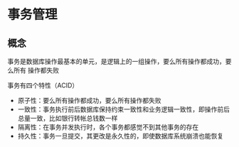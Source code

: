 # 事务管理

## 概念

事务是数据库操作最基本的单元，是逻辑上的一组操作，要么所有操作都成功，要么所有
操作都失败

事务有四个特性（ACID）

- 原子性：要么所有操作都成功，要么所有操作都失败
- 一致性：事务执行前后数据库保持约束一致性和业务逻辑一致性，即操作前后总量一致，比如银行转帐总钱数一样
- 隔离性：在事务并发执行时，各个事务都感觉不到其他事务的存在
- 持久性：事务一旦提交，其更改是永久性的，即使数据库系统崩溃也能恢复